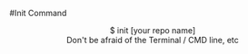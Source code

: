 #Init Command

<center>$ init [your repo name]</center>
<center>Don't be afraid of the Terminal / CMD line, etc</center>
